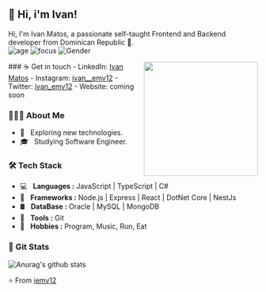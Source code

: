 ## 🚀 Hi, i'm Ivan! 

Hi, I'm Ivan Matos, a passionate self-taught Frontend and Backend developer from Dominican Republic :wave:.
<br/>
![age](https://img.shields.io/badge/Age-21-blue)
![focus](https://img.shields.io/badge/Focus-Backend-brightgreen)
![Gender](https://img.shields.io/badge/Gender-%F0%9F%A4%B5-lightgrey)
<br/>

<img align='right' src="https://media.giphy.com/media/M9gbBd9nbDrOTu1Mqx/giphy.gif" width="230">
### ☕ Get in touch
- LinkedIn: <a href = "https://www.linkedin.com/in/ivan-ernesto-matos-villar-a00b581b3/">Ivan Matos</a>
- Instagram: <a href = "https://www.instagram.com/ivan__emv12/">ivan__emv12</a>
- Twitter: <a href = "https://twitter.com/ivan_emv12">ivan_emv12</a>
- Website: coming soon

### 👨🏻‍💻 About Me

- 🤔 &nbsp; Exploring new technologies.
- 🎓 &nbsp; Studying Software Engineer.

### 🛠 Tech Stack

- 💻 &nbsp; **Languages :** JavaScript | TypeScript | C#
- 🧰 &nbsp; **Frameworks :** Node.js | Express | React | DotNet Core | NestJs
- 🛢 &nbsp; **DataBase :** Oracle | MySQL | MongoDB
- 🔧 &nbsp; **Tools :** Git 
- 💪 &nbsp; **Hobbies :** Program, Music, Run, Eat

### 🐙 Git Stats


  ![Anurag's github stats](https://github-readme-stats.vercel.app/api/?username=Iemv12&show_icons=true&title_color=fff&icon_color=79ff97&text_color=9f9f9f&bg_color=151515)


⭐️ From [iemv12](https://github.com/iemv12)

